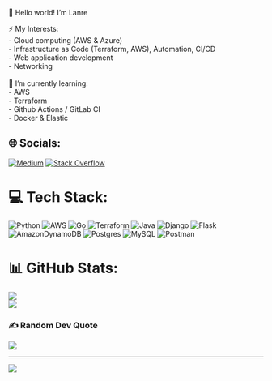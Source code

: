 👋 Hello world! I’m Lanre 


⚡ My Interests:<br>- Cloud computing (AWS & Azure)<br>- Infrastructure as Code (Terraform, AWS), Automation, CI/CD<br>- Web application development<br>- Networking<br><br>🔭 I’m currently learning:<br>- AWS<br>- Terraform<br>- Github Actions / GitLab CI<br>- Docker & Elastic


## 🌐 Socials:
[![Medium](https://img.shields.io/badge/Medium-12100E?logo=medium&logoColor=white)](https://medium.com/@LanreBorishade) [![Stack Overflow](https://img.shields.io/badge/-Stackoverflow-FE7A16?logo=stack-overflow&logoColor=white)](https://stackoverflow.com/users/177boris) 

# 💻 Tech Stack:
![Python](https://img.shields.io/badge/python-3670A0?style=flat&logo=python&logoColor=ffdd54) ![AWS](https://img.shields.io/badge/AWS-%23FF9900.svg?style=flat&logo=amazon-aws&logoColor=white) ![Go](https://img.shields.io/badge/go-%2300ADD8.svg?style=flat&logo=go&logoColor=white) ![Terraform](https://img.shields.io/badge/terraform-%235835CC.svg?style=flat&logo=terraform&logoColor=white) ![Java](https://img.shields.io/badge/java-%23ED8B00.svg?style=flat&logo=java&logoColor=white) ![Django](https://img.shields.io/badge/django-%23092E20.svg?style=flat&logo=django&logoColor=white) ![Flask](https://img.shields.io/badge/flask-%23000.svg?style=flat&logo=flask&logoColor=white) ![AmazonDynamoDB](https://img.shields.io/badge/Amazon%20DynamoDB-4053D6?style=flat&logo=Amazon%20DynamoDB&logoColor=white) ![Postgres](https://img.shields.io/badge/postgres-%23316192.svg?style=flat&logo=postgresql&logoColor=white) ![MySQL](https://img.shields.io/badge/mysql-%2300f.svg?style=flat&logo=mysql&logoColor=white) ![Postman](https://img.shields.io/badge/Postman-FF6C37?style=flat&logo=postman&logoColor=white)

# 📊 GitHub Stats:
![](https://github-readme-streak-stats.herokuapp.com/?user=177boris&theme=tokyonight&hide_border=false)<br/>
![](https://github-readme-stats.vercel.app/api/top-langs/?username=177boris&theme=tokyonight&hide_border=false&include_all_commits=false&count_private=false&layout=compact)

### ✍️ Random Dev Quote
![](https://quotes-github-readme.vercel.app/api?type=horizontal&theme=tokyonight)

---
[![](https://visitcount.itsvg.in/api?id=177boris&icon=2&color=1)](https://visitcount.itsvg.in)

<!-- Proudly created with GPRM ( https://gprm.itsvg.in ) -->


<!---
177boris/177boris is a ✨ special ✨ repository because its `README.md` (this file) appears on your GitHub profile.
You can click the Preview link to take a look at your changes.
--->
